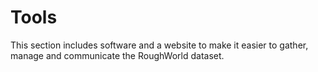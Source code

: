 # Tools

This section includes software and a website to make it easier to gather, manage and communicate the RoughWorld dataset.